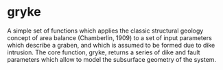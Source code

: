 # gryke
A simple set of functions which applies the classic structural geology concept of area balance (Chamberlin, 1909) to a set of input parameters which describe a graben, and which is assumed to be formed due to dike intrusion. The core function, gryke, returns a series of dike and fault parameters which allow to model the subsurface geometry of the system.
